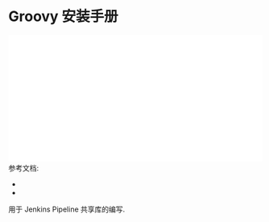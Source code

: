 <a name="jNezc"></a>
# Groovy 安装手册
![groovy.svg](./assets/1662024705750-8f732521-1e3d-4e02-9868-805af451d56f.svg)<br />参考文档:

- 
- 

用于 Jenkins Pipeline 共享库的编写.

